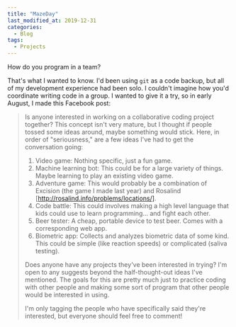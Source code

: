 ```yaml
---
title: "MazeDay"
last_modified_at: 2019-12-31
categories:
  - Blog
tags:
  - Projects
---
```


How do you program in a team?

That's what I wanted to know. I'd been using `git` as a code backup, but all of my development experience had been solo. I couldn't imagine how you'd coordinate writing code in a group. I wanted to give it a try, so in early August, I made this Facebook post:

> Is anyone interested in working on a collaborative coding project together?
> This concept isn't very mature, but I thought if people tossed some ideas around, maybe something would stick. Here, in order of "seriousness," are a few ideas I've had to get the conversation going:
> 1. Video game: Nothing specific, just a fun game.
> 2. Machine learning bot: This could be for a large variety of things. Maybe learning to play an existing video game.
> 3. Adventure game: This would probably be a combination of Excision (the game I made last year) and Rosalind [http://rosalind.info/problems/locations/].
> 4. Code battle: This could involves making a high level language that kids could use to learn programming... and fight each other.
> 5. Beer tester: A cheap, portable device to test beer. Comes with a corresponding web app.
> 6. Biometric app: Collects and analyzes biometric data of some kind. This could be simple (like reaction speeds) or complicated (saliva testing).
>
> Does anyone have any projects they've been interested in trying? I'm open to any suggests beyond the half-thought-out ideas I've mentioned. The goals for this are pretty much just to practice coding with other people and making some sort of program that other people would be interested in using.
>
> I'm only tagging the people who have specifically said they're interested, but everyone should feel free to comment!
